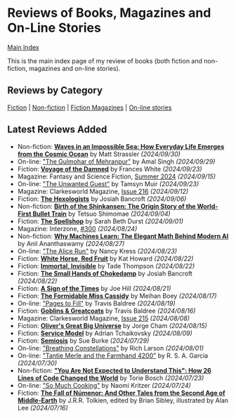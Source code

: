 # Reviews of Books, Magazines and On-Line Stories

[Main Index](../README.md)

This is the main index page of my review of books (both fiction and non-fiction, magazines and on-line stories).

## Reviews by Category

[Fiction](fiction/README.md) | [Non-fiction](nonfiction/README.md) | [Fiction Magazines](magazines/README.md) | [On-line stories](online/README.md)

## Latest Reviews Added

- Non-fiction: [**Waves in an Impossible Sea: How Everyday Life Emerges from the Cosmic Ocean**](nonfiction/2024/20240930-WavesImpossibleSea.md) by Matt Strassler *(2024/09/30)*
- On-line: ["The Gulmohar of Mehranpur"](online/2024/20240929-GulmoharMehranpur.md) by Amal Singh *(2024/09/29)*
- Fiction: [**Voyage of the Damned**](fiction/2024/20240923-VoyagedDamned.md) by Frances White *(2024/09/23)*
- Magazine: Fantasy and Science Fiction, [Summer 2024](magazines/FantasyAndScienceFiction/20240915-FSF202402.md) *(2024/09/15)*
- On-line: ["The Unwanted Guest"](online/2024/20240923-UnwantedGuest.md) by Tamsyn Muir *(2024/09/23)*
- Magazine: Clarkesworld Magazine, [Issue 216](magazines/Clarkesworld/20240912-Clarkesworld216.md) *(2024/09/12)*
- Fiction: [**The Hexologists**](fiction/2024/20240906-Hexologists.md) by Josiah Bancroft *(2024/09/06)*
- Non-fiction: [**Birth of the Shinkansen: The Origin Story of the World-First Bullet Train**](nonfiction/2024/20240904-BirthShinkansen.md) by Tetsuo Shimomae *(2024/09/04)*
- Fiction: [**The Spellshop**](fiction/2024/20240901-Spellshop.md) by Sarah Beth Durst *(2024/09/01)*
- Magazine: Interzone, [#300](magazines/Interzone/20240824-Interzone300.md) *(2024/08/24)*
- Non-fiction: [**Why Machines Learn: The Elegant Math Behind Modern AI**](nonfiction/2024/20240827-WhyMachinesLearn.md) by Anil Ananthaswamy *(2024/08/27)*
- On-line: ["The Alice Run"](online/2024/20240823-AliceRun.md) by Nancy Kress *(2024/08/23)*
- Fiction: [**White Horse, Red Fruit**](fiction/2024/20240822-WhiteHorseRedFruit.md) by Kat Howard *(2024/08/22)*
- Fiction: [**Immortal, Invisible**](fiction/2024/20240822-ImmortalInvisible.md) by Tade Thompson *(2024/08/22)*
- Fiction: [**The Small Hands of Chokedamp**](fiction/2024/20240822-SmallHandsChokedamp.md) by Josiah Bancroft *(2024/08/22)*
- Fiction: [**A Sign of the Times**](fiction/2024/20240821-SignTimes.md) by Joe Hill *(2024/08/21)*
- Fiction: [**The Formidable Miss Cassidy**](fiction/2024/20240817-FormidableMissCassidy.md) by Meihan Boey *(2024/08/17)*
- On-line: ["Pages to Fill"](online/2024/20240819-PagesToFill.md) by Travis Baldree *(2024/08/19)*
- Fiction: [**Goblins & Greatcoats**](fiction/2024/20240816-GoblinsGreatcoats.md) by Travis Baldree *(2024/08/16)*
- Magazine: Clarkesworld Magazine, [Issue 215](magazines/Clarkesworld/20240808-Clarkesworld215.md) *(2024/08/08)*
- Fiction: [**Oliver's Great Big Universe**](fiction/2024/20240815-OliverGreatBigUniverse.md) by Jorge Cham *(2024/08/15)*
- Fiction: [**Service Model**](fiction/2024/20240809-ServiceModel.md) by Adrian Tchaikovsky *(2024/08/09)*
- Fiction: [**Semiosis**](fiction/2024/20240729-Semiosis.md) by Sue Burke *(2024/07/29)*
- On-line: ["Breathing Constellations"](online/2024/20240801-BreathingConstellations.md) by Rich Larson *(2024/08/01)*
- On-line: ["Tantie Merle and the Farmhand 4200"](online/2024/20240730-TantieMerleFarmhand4200.md) by R. S. A. Garcia *(2024/07/30)*
- Non-fiction: [**"You Are Not Expected to Understand This": How 26 Lines of Code Changed the World**](nonfiction/2024/20240723-NotExpectedUnderstandThis.md) by Torie Bosch *(2024/07/23)*
- On-line: ["So Much Cooking"](online/2024/20240724-SoMuchCooking.md) by Naomi Kritzer *(2024/07/24)*
- Fiction: [**The Fall of Númenor: And Other Tales from the Second Age of Middle-Earth**](fiction/2024/20240716-FallNumenor.md) by J.R.R. Tolkien, edited by Brian Sibley, illustrated by Alan Lee *(2024/07/16)*
